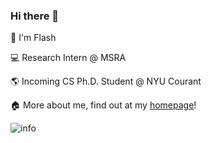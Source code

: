 ### Hi there 👋
:hugs: I'm Flash

:computer: Research Intern @ MSRA

:earth_americas: Incoming CS Ph.D. Student @ NYU Courant

:house:	More about me, find out at my [homepage](https://xichenpan.com)!
<!--
**Flash-321/Flash-321** is a ✨ _special_ ✨ repository because its `README.md` (this file) appears on your GitHub profile.

Here are some ideas to get you started:

- 🔭 I’m currently working on ...
- 🌱 I’m currently learning ...
- 👯 I’m looking to collaborate on ...
- 🤔 I’m looking for help with ...
- 💬 Ask me about ...
- 📫 How to reach me: ...
- 😄 Pronouns: ...
- ⚡ Fun fact: ...
-->

![info](https://github-readme-stats.vercel.app/api?username=xichenpan&show_icons=true&count_private=true&hide=prs&theme=default_repocard)
